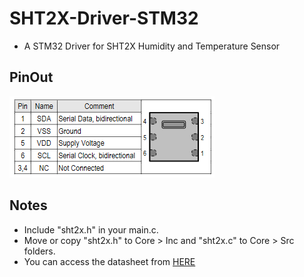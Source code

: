 # SHT2X-Driver-STM32
- A STM32 Driver for SHT2X Humidity and Temperature Sensor

## PinOut

![sht2x_pinout](sht2x_PinOut.png)

## Notes

- Include "sht2x.h" in your main.c.
- Move or copy "sht2x.h" to Core > Inc and "sht2x.c" to Core > Src folders.
- You can access the datasheet from [HERE](https://sensirion.com/media/documents/120BBE4C/63500094/Sensirion_Datasheet_Humidity_Sensor_SHT21.pdf)
